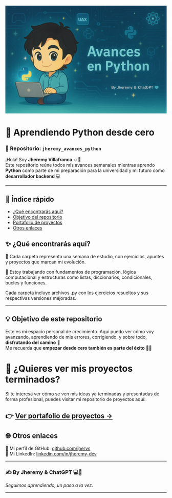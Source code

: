<p align="center">
  <img src="banner_py.png" alt="Banner de bienvenida" />
</p>

# 🐍 Aprendiendo Python desde cero  
### 🧠 Repositorio: `jheremy_avances_python`

¡Hola! Soy **Jheremy Villafranca** ☺️🩵  
Este repositorio reúne todos mis avances semanales mientras aprendo **Python** como parte de mi preparación para la universidad y mi futuro como **desarrollador backend** 💻

---
## 🧭 Índice rápido
- [¿Qué encontrarás aquí?](#qué-encontrarás-aquí)
- [Objetivo del repositorio](#objetivo-de-este-repositorio)
- [Portafolio de proyectos](#-quieres-ver-mis-proyectos-terminados)
- [Otros enlaces](#-otros-enlaces)


## ✨ ¿Qué encontrarás aquí?

📁 Cada carpeta representa una semana de estudio, con ejercicios, apuntes y proyectos que marcan mi evolución.  

📘 Estoy trabajando con fundamentos de programación, lógica computacional y estructuras como listas, diccionarios, condicionales, bucles y funciones.


Cada carpeta incluye archivos .py con los ejercicios resueltos y sus respectivas versiones mejoradas.

---

## 💡 Objetivo de este repositorio

Este es mi espacio personal de crecimiento. Aquí puedo ver cómo voy avanzando, aprendiendo de mis errores, corrigiendo, y sobre todo, **disfrutando del camino** 🩵  
Me recuerda que **empezar desde cero también es parte del éxito** 💪✨


# 🔗 ¿Quieres ver mis proyectos terminados?

Si te interesa ver cómo se ven mis ideas ya terminadas y presentadas de forma profesional, puedes visitar mi repositorio de proyectos aquí:

👉 [Ver portafolio de proyectos →](https://github.com/jhervs/jheremy-portafolio)
---

## 🌐 Otros enlaces

🔗 Mi perfil de GitHub: [github.com/jhervs](https://github.com/jhervs)  
🔗 Mi LinkedIn: [linkedin.com/in/jheremy-dev](https://linkedin.com/in/jheremy-dev)

---

### ✍️ By Jheremy & ChatGPT 💻🩵
_Seguimos aprendiendo, un paso a la vez._

---
